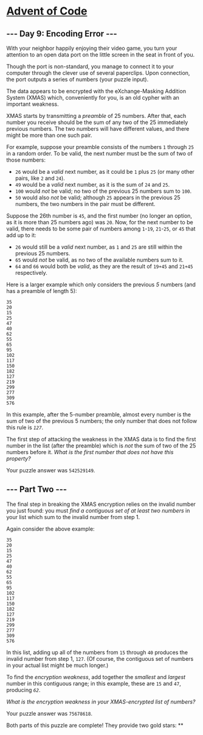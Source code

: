 # [Advent of Code](https://adventofcode.com/)

## --- Day 9: Encoding Error ---

With your neighbor happily enjoying their video game, you turn your
attention to an open data port on the little screen in the seat in front
of you.

Though the port is non-standard, you manage to connect it to your
computer through the clever use of several paperclips. Upon connection,
the port outputs a series of numbers (your puzzle input).

The data appears to be encrypted with the eXchange-Masking Addition
System (<span title="No relation.">XMAS</span>) which, conveniently for
you, is an old cypher with an important weakness.

XMAS starts by transmitting a *preamble* of 25 numbers. After that, each
number you receive should be the sum of any two of the 25 immediately
previous numbers. The two numbers will have different values, and there
might be more than one such pair.

For example, suppose your preamble consists of the numbers `1` through
`25` in a random order. To be valid, the next number must be the sum of
two of those numbers:

-   `26` would be a *valid* next number, as it could be `1` plus `25`
    (or many other pairs, like `2` and `24`).
-   `49` would be a *valid* next number, as it is the sum of `24` and
    `25`.
-   `100` would *not* be valid; no two of the previous 25 numbers sum to
    `100`.
-   `50` would also *not* be valid; although `25` appears in the
    previous 25 numbers, the two numbers in the pair must be different.

Suppose the 26th number is `45`, and the first number (no longer an
option, as it is more than 25 numbers ago) was `20`. Now, for the next
number to be valid, there needs to be some pair of numbers among
`1`-`19`, `21`-`25`, or `45` that add up to it:

-   `26` would still be a *valid* next number, as `1` and `25` are still
    within the previous 25 numbers.
-   `65` would *not* be valid, as no two of the available numbers sum to
    it.
-   `64` and `66` would both be *valid*, as they are the result of
    `19+45` and `21+45` respectively.

Here is a larger example which only considers the previous *5* numbers
(and has a preamble of length 5):

    35
    20
    15
    25
    47
    40
    62
    55
    65
    95
    102
    117
    150
    182
    127
    219
    299
    277
    309
    576

In this example, after the 5-number preamble, almost every number is the
sum of two of the previous 5 numbers; the only number that does not
follow this rule is *`127`*.

The first step of attacking the weakness in the XMAS data is to find the
first number in the list (after the preamble) which is *not* the sum of
two of the 25 numbers before it. *What is the first number that does not
have this property?*

Your puzzle answer was `542529149`.

## --- Part Two ---

The final step in breaking the XMAS encryption relies on the invalid
number you just found: you must *find a contiguous set of at least two
numbers* in your list which sum to the invalid number from step 1.

Again consider the above example:

    35
    20
    15
    25
    47
    40
    62
    55
    65
    95
    102
    117
    150
    182
    127
    219
    299
    277
    309
    576

In this list, adding up all of the numbers from `15` through `40`
produces the invalid number from step 1, `127`. (Of course, the
contiguous set of numbers in your actual list might be much longer.)

To find the *encryption weakness*, add together the *smallest* and
*largest* number in this contiguous range; in this example, these are
`15` and `47`, producing *`62`*.

*What is the encryption weakness in your XMAS-encrypted list of
numbers?*

Your puzzle answer was `75678618`.

Both parts of this puzzle are complete! They provide two gold stars:
\*\*
